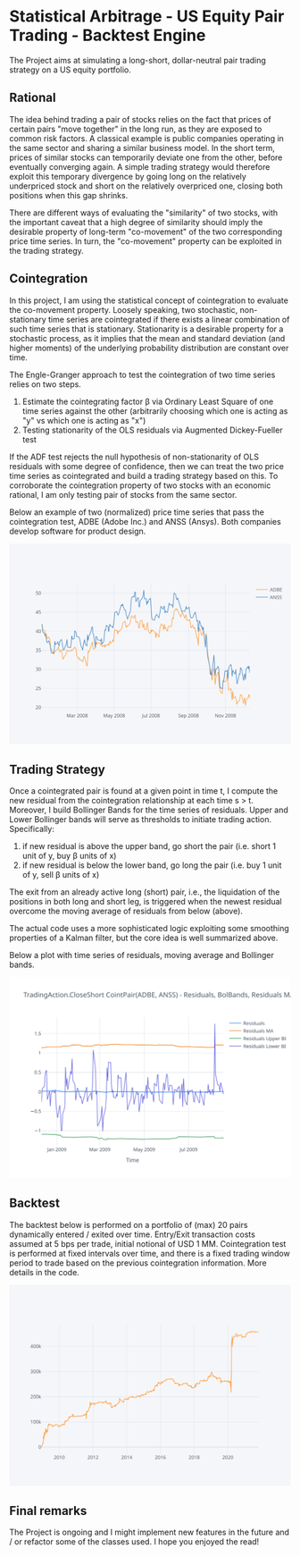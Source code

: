 # Statistical Arbitrage - US Equity Pair Trading - Backtest Engine

The Project aims at simulating a long-short, dollar-neutral pair trading strategy on a US equity portfolio.

## Rational

The idea behind trading a pair of stocks relies on the fact that prices of certain pairs "move together" in the long run, as they are exposed to common risk factors. A classical example is public companies operating in the same sector and sharing a similar business model. In the short term, prices of similar stocks can temporarily deviate one from the other, before eventually converging again. A simple trading strategy would therefore exploit this temporary divergence by going long on the relatively underpriced stock and short on the relatively overpriced one, closing both positions when this gap shrinks.

There are different ways of evaluating the "similarity" of two stocks, with the important caveat that a high degree of similarity should imply the desirable property of long-term "co-movement" of the two corresponding price time series. In turn, the "co-movement" property can be exploited in the trading strategy.

## Cointegration

In this project, I am using the statistical concept of cointegration to evaluate the co-movement property. Loosely speaking, two stochastic, non-stationary time series are cointegrated if there exists a linear combination of such time series that is stationary. Stationarity is a desirable property for a stochastic process, as it implies that the mean and standard deviation (and higher moments) of the underlying probability distribution are constant over time. 

The Engle-Granger approach to test the cointegration of two time series relies on two steps. 
1. Estimate the cointegrating factor β via Ordinary Least Square of one time series against the other (arbitrarily choosing which one is acting as "y" vs which one is acting as "x")
2. Testing stationarity of the OLS residuals via Augmented Dickey-Fueller test

If the ADF test rejects the null hypothesis of non-stationarity of OLS residuals with some degree of confidence, then we can treat the two price time series as cointegrated and build a trading strategy based on this.
To corroborate the cointegration property of two stocks with an economic rational, I am only testing pair of stocks from the same sector.

Below an example of two (normalized) price time series that pass the cointegration test, ADBE (Adobe Inc.) and ANSS (Ansys). Both companies develop software for product design.


![](https://github.com/SimonePerfetto/StatisticalArbitrage/blob/master/src/images/cointpair.svg)

## Trading Strategy

Once a cointegrated pair is found at a given point in time t, I compute the new residual from the cointegration relationship at each time s > t. Moreover, I build Bollinger Bands for the time series of residuals. Upper and Lower Bollinger bands will serve as thresholds to initiate trading action. Specifically:

1. if  new residual is above the upper band, go short the pair (i.e. short 1 unit of y, buy β units of x)
2. if  new residual is below the lower band, go long the pair (i.e. buy 1 unit of y, sell β units of x)

The exit from an already active long (short) pair, i.e., the liquidation of the positions in both long and short leg, is triggered when the newest residual overcome the moving average of residuals from below (above).

The actual code uses a more sophisticated logic exploiting some smoothing properties of a Kalman filter, but the core idea is well summarized above.

Below a plot with time series of residuals, moving average and Bollinger bands.

![](https://github.com/SimonePerfetto/StatisticalArbitrage/blob/master/src/images/res.svg)


## Backtest
The backtest below is performed on a portfolio of (max) 20 pairs dynamically entered / exited over time. Entry/Exit transaction costs assumed at 5 bps per trade, initial notional of USD 1 MM. Cointegration test is performed at fixed intervals over time, and there is a fixed trading window period to trade based on the previous cointegration information. More details in the code.

![](https://github.com/SimonePerfetto/StatisticalArbitrage/blob/master/src/images/backtest.svg)

## Final remarks
The Project is ongoing and I might implement new features in the future and / or refactor some of the classes used. I hope you enjoyed the read!
